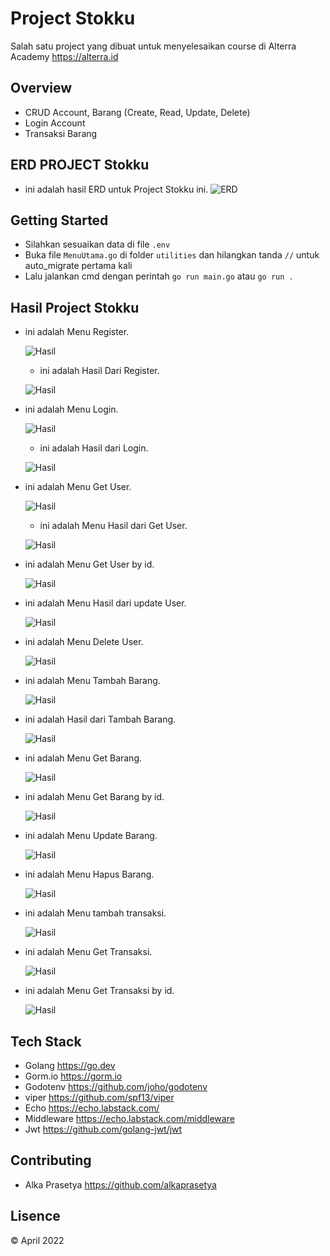 # **Project Stokku**

Salah satu project yang dibuat untuk menyelesaikan course di Alterra Academy https://alterra.id

## **Overview**

- CRUD Account, Barang (Create, Read, Update, Delete)
- Login Account
- Transaksi Barang 

## **ERD PROJECT Stokku**

- ini adalah hasil ERD untuk Project Stokku ini.
  ![ERD](./hasil/stokku.png)

## **Getting Started**

- Silahkan sesuaikan data di file `.env`
- Buka file `MenuUtama.go` di folder `utilities` dan hilangkan tanda `//` untuk auto_migrate pertama kali
- Lalu jalankan cmd dengan perintah `go run main.go` atau `go run .`

## **Hasil Project Stokku**

- ini adalah Menu Register.

  ![Hasil](./hasil/register.PNG)
  
  - ini adalah Hasil Dari Register.

  ![Hasil](./hasil/register_success.PNG)

- ini adalah Menu Login.

  ![Hasil](./hasil/login.PNG)
  
  - ini adalah Hasil dari Login.

  ![Hasil](./hasil/login_success.PNG)

- ini adalah Menu Get User.

  ![Hasil](./hasil/getuser.PNG)
  
  - ini adalah Menu Hasil dari Get User.

  ![Hasil](./hasil/getuser_success.PNG)

- ini adalah Menu Get User by id.

  ![Hasil](./hasil/getuserbyid.PNG)
  
- ini adalah Menu Hasil dari update User.

  ![Hasil](./hasil/updateuser.PNG)
  
- ini adalah Menu Delete User.

  ![Hasil](./hasil/deleteuser.PNG)

- ini adalah Menu Tambah Barang.

  ![Hasil](./hasil/tambahbarang.PNG)
  
- ini adalah Hasil dari Tambah Barang.

  ![Hasil](./hasil/tambahbarang_success.PNG)

- ini adalah Menu Get Barang.

  ![Hasil](./hasil/getbarang.PNG)
  
- ini adalah Menu Get Barang by id.

  ![Hasil](./hasil/getbarangbyid.PNG)

- ini adalah Menu Update Barang.

  ![Hasil](./hasil/updatebarang.PNG)

- ini adalah Menu Hapus Barang.

  ![Hasil](./hasil/deletebarang.PNG)

- ini adalah Menu tambah transaksi.

  ![Hasil](./hasil/transaksi.PNG)

- ini adalah Menu Get Transaksi.

  ![Hasil](./hasil/gettransaksi.PNG)
  
- ini adalah Menu Get Transaksi by id.

  ![Hasil](./hasil/gettransaksibyid.PNG)


## **Tech Stack**

- Golang  https://go.dev
- Gorm.io  https://gorm.io
- Godotenv https://github.com/joho/godotenv
- viper    https://github.com/spf13/viper
- Echo     https://echo.labstack.com/
- Middleware    https://echo.labstack.com/middleware
- Jwt     https://github.com/golang-jwt/jwt

## **Contributing**

- Alka Prasetya https://github.com/alkaprasetya

## **Lisence**

© April 2022
